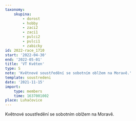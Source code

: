 ```yaml
---
taxonomy:
    skupina:
        - dorost
        - hobby
        - zaci2
        - zaci1
        - pulci2
        - pulci1
        - zabicky
id: 2022-race_1710
start: '2022-04-30'
end: '2022-05-01'
title: 'VT Květen'
type: S
note: 'Květnové soustředění se sobotním oblžem na Moravě.'
template: soustredeni
date: '2021-11-15'
import:
    type: members
    time: 1637001002
place: Luhačovice
---
```


Květnové soustředění se sobotním oblžem na Moravě.
